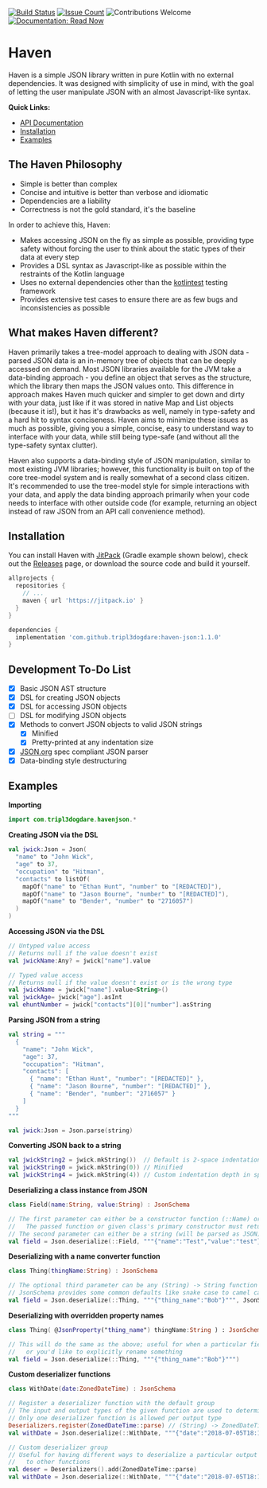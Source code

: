 [![Build Status](https://www.travis-ci.com/tripl3dogdare/haven-json.svg?branch=master)](https://www.travis-ci.com/tripl3dogdare/haven-json)
[![Issue Count](https://img.shields.io/github/issues/tripl3dogdare/haven-json.svg)](https://github.com/tripl3dogdare/haven-json/issues)
![Contributions Welcome](https://img.shields.io/badge/contributions-welcome-brightgreen.svg?style=flat)
[![Documentation: Read Now](https://img.shields.io/badge/documentation-read%20now-blue.svg)](http://docs.tripl3dogdare.com/haven-json/1.1.0/)

# Haven
Haven is a  simple JSON library written in pure Kotlin with no external dependencies.
It was designed with simplicity of use in mind, with the goal of letting the user manipulate
JSON with an almost Javascript-like syntax.

**Quick Links:**
- [API Documentation](http://docs.tripl3dogdare.com/haven-json/1.1.0/)
- [Installation](#installation)
- [Examples](#examples)

## The Haven Philosophy

- Simple is better than complex
- Concise and intuitive is better than verbose and idiomatic
- Dependencies are a liability
- Correctness is not the gold standard, it's the baseline

In order to achieve this, Haven:

- Makes accessing JSON on the fly as simple as possible, providing type
  safety without forcing the user to think about the static types of
  their data at every step
- Provides a DSL syntax as Javascript-like as possible within the
  restraints of the Kotlin language
- Uses no external dependencies other than the 
  [kotlintest](https://github.com/kotlintest/kotlintest) testing framework
- Provides extensive test cases to ensure there are as few bugs and
  inconsistencies as possible

## What makes Haven different?

Haven primarily takes a tree-model approach to dealing with JSON data - parsed JSON data
is an in-memory tree of objects that can be deeply accessed on demand. Most JSON libraries
available for the JVM take a data-binding approach - you define an object that serves as
the structure, which the library then maps the JSON values onto. This difference in approach
makes Haven much quicker and simpler to get down and dirty with your data, just like if it
was stored in native Map and List objects (because it is!), but it has it's drawbacks as well,
namely in type-safety and a hard hit to syntax conciseness. Haven aims to minimize these
issues as much as possible, giving you a simple, concise, easy to understand way to interface
with your data, while still being type-safe (and without all the type-safety syntax clutter).

Haven also supports a data-binding style of JSON manipulation, similar to most existing JVM
libraries; however, this functionality is built on top of the core tree-model system and is
really somewhat of a second class citizen. It's recommended to use the tree-model style for
simple interactions with your data, and apply the data binding approach primarily when your
code needs to interface with other outside code (for example, returning an object instead
of raw JSON from an API call convenience method).

## Installation
You can install Haven with [JitPack](https://jitpack.io/#tripl3dogdare/haven-json) (Gradle example 
shown below), check out the [Releases](https://github.com/tripl3dogdare/haven-json/releases) 
page, or download the source code and build it yourself.

```groovy
allprojects {
  repositories {
    // ...
    maven { url 'https://jitpack.io' }
  }
}

dependencies {
  implementation 'com.github.tripl3dogdare:haven-json:1.1.0'
}
```

## Development To-Do List

- [x] Basic JSON AST structure
- [x] DSL for creating JSON objects
- [x] DSL for accessing JSON objects
- [ ] DSL for modifying JSON objects
- [x] Methods to convert JSON objects to valid JSON strings
  - [x] Minified
  - [x] Pretty-printed at any indentation size
- [x] [JSON.org](https://json.org) spec compliant JSON parser
- [x] Data-binding style destructuring

## Examples

**Importing**
```kotlin
import com.tripl3dogdare.havenjson.*
```

**Creating JSON via the DSL** 
```kotlin
val jwick:Json = Json(
  "name" to "John Wick",
  "age" to 37,
  "occupation" to "Hitman",
  "contacts" to listOf(
    mapOf("name" to "Ethan Hunt", "number" to "[REDACTED]"),
    mapOf("name" to "Jason Bourne", "number" to "[REDACTED]"),
    mapOf("name" to "Bender", "number" to "2716057")
  )
)
```

**Accessing JSON via the DSL**
```kotlin
// Untyped value access
// Returns null if the value doesn't exist
val jwickName:Any? = jwick["name"].value

// Typed value access
// Returns null if the value doesn't exist or is the wrong type
val jwickName = jwick["name"].value<String>()
val jwickAge= jwick["age"].asInt
val ehuntNumber = jwick["contacts"][0]["number"].asString
```

**Parsing JSON from a string**
```kotlin
val string = """
  {
    "name": "John Wick",
    "age": 37,
    "occupation": "Hitman",
    "contacts": [
      { "name": "Ethan Hunt", "number": "[REDACTED]" },
      { "name": "Jason Bourne", "number": "[REDACTED]" },
      { "name": "Bender", "number": "2716057" }
    ]
  }
"""

val jwick:Json = Json.parse(string)
```

**Converting JSON back to a string**
```kotlin
val jwickString2 = jwick.mkString())  // Default is 2-space indentation
val jwickString0 = jwick.mkString(0)) // Minified
val jwickString4 = jwick.mkString(4)) // Custom indentation depth in spaces
```

**Deserializing a class instance from JSON**
```kotlin
class Field(name:String, value:String) : JsonSchema

// The first parameter can either be a constructor function (::Name) or a class instance (Name::class)
//   The passed function or given class's primary constructor must return a subtype of JsonSchema!
// The second parameter can either be a string (will be parsed as JSON) or an existing Json instance
val field = Json.deserialize(::Field, """{"name":"Test","value":"test"}""")
```

**Deserializing with a name converter function**
```kotlin
class Thing(thingName:String) : JsonSchema

// The optional third parameter can be any (String) -> String function
// JsonSchema provides some common defaults like snake case to camel case (shown here)
val field = Json.deserialize(::Thing, """{"thing_name":"Bob"}""", JsonSchema.SNAKE_TO_CAMEL)
```

**Deserializing with overridden property names**
```kotlin
class Thing( @JsonProperty("thing_name") thingName:String ) : JsonSchema

// This will do the same as the above; useful for when a particular field doesn't follow conventions
//   or you'd like to explicitly rename something
val field = Json.deserialize(::Thing, """{"thing_name":"Bob"}""")
```

**Custom deserializer functions**
```kotlin
class WithDate(date:ZonedDateTime) : JsonSchema

// Register a deserializer function with the default group
// The input and output types of the given function are used to determine what to use
// Only one deserializer function is allowed per output type
Deserializers.register(ZonedDateTime::parse) // (String) -> ZonedDateTime
val withDate = Json.deserialize(::WithDate, """{"date":"2018-07-05T18:13:59+00:00"}""")

// Custom deserializer group
// Useful for having different ways to deserialize a particular output type or not leaking deserializers
//   to other functions
val deser = Deserializers().add(ZonedDateTime::parse)
val withDate = Json.deserialize(::WithDate, """{"date":"2018-07-05T18:13:59+00:00"}""", deserializers = deser)
```